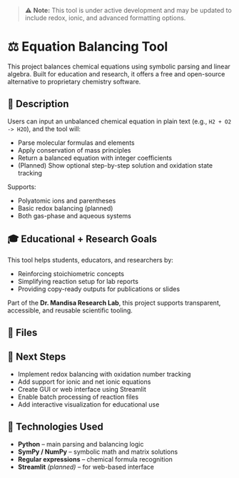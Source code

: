 > ⚠️ **Note:** This tool is under active development and may be updated to include redox, ionic, and advanced formatting options.

# ⚖️ Equation Balancing Tool

This project balances chemical equations using symbolic parsing and linear algebra. Built for education and research, it offers a free and open-source alternative to proprietary chemistry software.


## 🧬 Description

Users can input an unbalanced chemical equation in plain text (e.g., `H2 + O2 -> H2O`), and the tool will:
- Parse molecular formulas and elements  
- Apply conservation of mass principles  
- Return a balanced equation with integer coefficients  
- (Planned) Show optional step-by-step solution and oxidation state tracking

Supports:
- Polyatomic ions and parentheses  
- Basic redox balancing (planned)  
- Both gas-phase and aqueous systems


## 🎓 Educational + Research Goals

This tool helps students, educators, and researchers by:
- Reinforcing stoichiometric concepts  
- Simplifying reaction setup for lab reports  
- Providing copy-ready outputs for publications or slides

Part of the **Dr. Mandisa Research Lab**, this project supports transparent, accessible, and reusable scientific tooling.


## 📁 Files




## 🧠 Next Steps

- Implement redox balancing with oxidation number tracking  
- Add support for ionic and net ionic equations  
- Create GUI or web interface using Streamlit  
- Enable batch processing of reaction files  
- Add interactive visualization for educational use


## 🧰 Technologies Used

- **Python** – main parsing and balancing logic  
- **SymPy / NumPy** – symbolic math and matrix solutions  
- **Regular expressions** – chemical formula recognition  
- **Streamlit** *(planned)* – for web-based interface  
